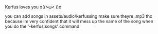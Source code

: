 Kerfus loves you o((>ω< ))o



you can add songs in assets/audio/kerfussing
make sure theyre .mp3 tho because im very confident that it will mess up the name of the song when you do the '-kerfus:songs' command
